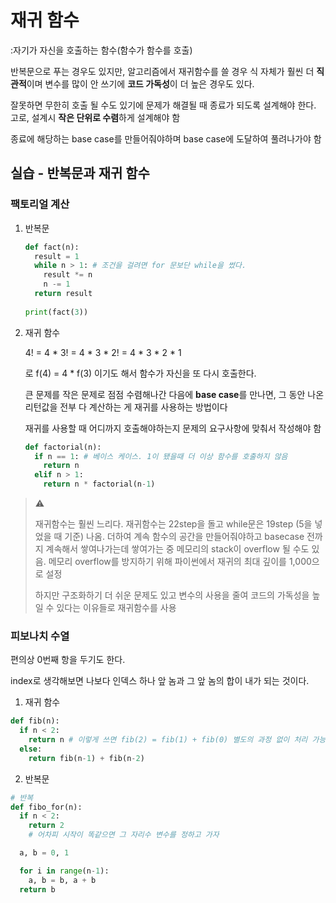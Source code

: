 # 재귀 함수

:자기가 자신을 호출하는 함수(함수가 함수를 호출)

반복문으로 푸는 경우도 있지만, 알고리즘에서 재귀함수를 쓸 경우 식 자체가 훨씬 더 **직관적**이며 변수를 많이 안 쓰기에 **코드 가독성**이 더 높은 경우도 있다.  

잘못하면 무한히 호출 될 수도 있기에 문제가 해결될 때 종료가 되도록 설계해야 한다. 고로, 설계시 **작은 단위로 수렴**하게 설계해야 함  

종료에 해당하는 base case를 만들어줘야하며 base case에 도달하여 풀려나가야 함 

  

## 실습 - 반복문과 재귀 함수

### 팩토리얼 계산

1. 반복문 

   ```python
   def fact(n):
     result = 1
     while n > 1: # 조건을 걸려면 for 문보단 while을 썼다. 
       result *= n
       n -= 1
     return result
     
   print(fact(3))
   ```

2. 재귀 함수

   4! = 4 * 3! = 4 * 3 * 2! = 4 * 3 * 2 * 1

   로 f(4) = 4 * f(3) 이기도 해서 함수가 자신을 또 다시 호출한다.

   큰 문제를 작은 문제로 점점 수렴해나간 다음에 **base case**를 만나면, 그 동안 나온 리턴값을 전부 다 계산하는 게 재귀를 사용하는 방법이다

   재귀를 사용할 때 어디까지 호출해야하는지 문제의 요구사항에 맞춰서 작성해야 함

   ```python
   def factorial(n):
     if n == 1: # 베이스 케이스. 1이 됐을때 더 이상 함수를 호출하지 않음 
       return n
     elif n > 1:
       return n * factorial(n-1)
   ```



> :warning:
>
> 재귀함수는 훨씬 느리다. 재귀함수는 22step을 돌고 while문은 19step (5을 넣었을 때 기준) 나옴. 더하여 계속 함수의 공간을 만들어줘야하고 basecase 전까지 계속해서 쌓여나가는데 쌓여가는 중 메모리의 stack이 overflow 될 수도 있음. 메모리 overflow를 방지하기 위해 파이썬에서 재귀의 최대 깊이를 1,000으로 설정
>
> 하지만 구조화하기 더 쉬운 문제도 있고 변수의 사용을 줄여 코드의 가독성을 높일 수 있다는 이유들로 재귀함수를 사용



### 피보나치 수열

편의상 0번째 항을 두기도 한다.

index로 생각해보면 나보다 인덱스 하나 앞 놈과 그 앞 놈의 합이 내가 되는 것이다. 

1. 재귀 함수

```python
def fib(n):
  if n < 2:
    return n # 이렇게 쓰면 fib(2) = fib(1) + fib(0) 별도의 과정 없이 처리 가능
  else:
    return fib(n-1) + fib(n-2)
```

2. 반복문

```python
# 반복
def fibo_for(n):
  if n < 2:
    return 2
    # 어차피 시작이 똑같으면 그 자리수 변수를 정하고 가자

  a, b = 0, 1

  for i in range(n-1):
    a, b = b, a + b
  return b
```

